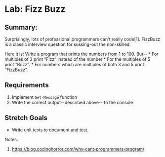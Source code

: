 # Lab: Fizz Buzz

## Summary: 

Surprisingly, lots of professional programmers can't really 
code[1]. FizzBuzz is a classic interview question for sussing-out 
the non-skilled. 

Here it is:
    Write a program that prints the numbers from 1 to 100. 
    But--
      * For multiples of 3 print “Fizz” instead of the number 
      * For the multiples of 5 print “Buzz”. 
      * For numbers which are multiples of both 3 and 5 print “FizzBuzz”.


## Requirements
1. Implement `Get-Message` function
2. Write the correct output--described above-- to the console

## Stretch Goals
* Write unit tests to document and test.

Notes:
1. https://blog.codinghorror.com/why-cant-programmers-program/


